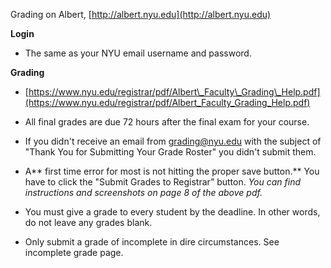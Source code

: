Grading on Albert, [http://albert.nyu.edu](http://albert.nyu.edu)

**Login**

* The same as your NYU email username and password.

**Grading**

* [https://www.nyu.edu/registrar/pdf/Albert\_Faculty\_Grading\_Help.pdf](https://www.nyu.edu/registrar/pdf/Albert_Faculty_Grading_Help.pdf)
* All final grades are due 72 hours after the final exam for your course. 
* If you didn't receive an email from grading@nyu.edu with the subject of "Thank You for Submitting Your Grade Roster" you didn't submit them.
* A** first time error for most is not hitting the proper save button.** You have to click the "Submit Grades to Registrar” button. _You can find instructions and screenshots on page 8 of the above pdf._
* You must give a grade to every student by the deadline. In other words, do not leave any grades blank.

* Only submit a grade of incomplete in dire circumstances. See incomplete grade page.



